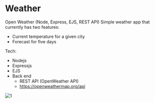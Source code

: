 # Weather
Open Weather (Node, Express, EJS, REST API)
Simple weather app that currently has two features:
- Current temperature for a given city
- Forecast for five days

Tech:
- Nodejs
- Expressjs
- EJS
- Back end
  - REST API (OpenWeather API)
  - https://openweathermap.org/api


![1](https://github.com/pandyama/Weather/blob/master/Capture.PNG)

